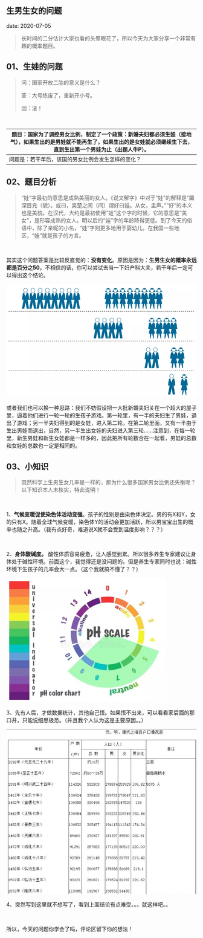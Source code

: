  
##	生男生女的问题
date:	2020-07-05
 

> 长时间的二分估计大家也看的头晕眼花了，所以今天为大家分享一个非常有趣的概率题目。

## 01、生娃的问题

>问：国家开放二胎的意义是什么？
>
>答：大号练废了，重新开小号。
>
>回：滚！

 <br/>

| 题目：国家为了调控男女比例，制定了一个政策：新婚夫妇都必须生娃（接地气），如果生出的是男娃就不能再生了，如果生出的是女娃就必须继续生下去，直到生出第一个男娃为止（出题人牛P）。 |
| ------------------------------------------------------------ |
| 问题是：若干年后，该国的男女比例会发生怎样的变化？           |

## 02、题目分析

> “娃”字最初的意思是成熟美丽的女人。《说文解字》中对于“娃”的解释是“圜深目皃（貌）。或曰，吴楚之闲（间）谓好曰娃。从女，圭声。”“好”的本义也是美貌。在汉代，大约是最初使用“娃”这个字的时候，它的意思是“美女”，是形容成熟的女人。明以后的“娃”字的年龄降得更低。到了今天的俗语中，除了亲昵的小名，“娃”字则更多地用于婴幼儿。在我国一些地区，“娃”就是孩子的方言。

 <br/>

其实这个问题答案是比较反直觉的：**没有变化**。原因是因为：**生男生女的概率永远都是百分之50**。不相信的话，你可以尝试去当一下妇产科大夫，若干年后一定可以得出这个结论。

<img src="./606/1.jpg" alt="PNG" style="zoom: 67%;" />

或者我们也可以换一种思路：我们不妨假设把一大批新婚夫妇关在一个超大的屋子里，逼着他们进行一轮一轮的生孩子游戏。第一轮里，有一半的夫妇生了男娃，退出了游戏；另一半夫妇得到的是女娃，进入第二轮。在第二轮里面，又有一半由于生出男娃而退出，自然，另一半生出女娃的夫妇进入第三轮……注意到，在每一轮里，新生男娃和新生女娃都是一样多的，因此把所有轮数合在一起看，男娃的总数和女娃的总数也一定是相同的。

## 03、小知识

> 既然科学上生男生女几率是一样的，那为什么很多国家男女比例还失衡呢？以下知识本人未核实，特此说明！

 <br/>

1、**气候变暖促使染色体活动变强**。孩子的性别是由染色体决定。男的有X和Y，女的只有X。随着全球气候变暖，染色体Y的活动会更加活跃，所以男宝宝出生的概率也随之升高。（我有点好奇，难道说X就不会受到温度影响？？？）

 <br/>

2、**身体酸碱度。** 酸性体质容易疲惫，让人感觉到累。所以很多养生专家建议让身体处于碱性环境。前面这个，我觉得还是没问题的。但是养生专家同时也说：碱性环境下生孩子的几率会大一点。（这个我就搞不懂了？？）

<img src="./606/2.jpg" alt="PNG" style="zoom: 50%;" />

3、先有人后，才做数据统计，其他自己悟。如果悟不出来，可以看看家后面的那口井，只能说细思极恐。（并且我个人认为这是主要原因。。）

<img src="./606/3.jpg" alt="PNG" style="zoom: 67%;" />

4、突然写到这里就不想写了，看到上面结论有点难受。。。就这样吧。。

 <br/>

所以，今天的问题你学会了吗，评论区留下你的想法！